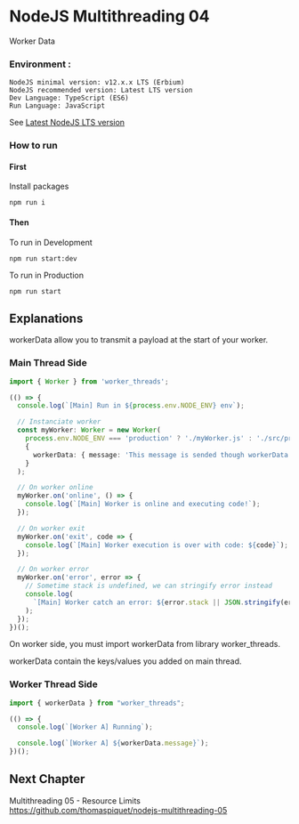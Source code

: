 # NodeJS Multithreading 04

Worker Data

### Environment :
```
NodeJS minimal version: v12.x.x LTS (Erbium)
NodeJS recommended version: Latest LTS version
Dev Language: TypeScript (ES6)
Run Language: JavaScript
```
See [Latest NodeJS LTS version](https://nodejs.org/)

### How to run

#### First

Install packages

```
npm run i
```

#### Then

To run in Development
```
npm run start:dev
```

To run in Production
```
npm run start
```

## Explanations

workerData allow you to transmit a payload at the start of your worker.

### Main Thread Side

```ts
import { Worker } from 'worker_threads';

(() => {
  console.log(`[Main] Run in ${process.env.NODE_ENV} env`);

  // Instanciate worker
  const myWorker: Worker = new Worker(
    process.env.NODE_ENV === 'production' ? './myWorker.js' : './src/proxy.js',
    {
      workerData: { message: 'This message is sended though workerData'},
    }
  );

  // On worker online
  myWorker.on('online', () => {
    console.log(`[Main] Worker is online and executing code!`);
  });

  // On worker exit
  myWorker.on('exit', code => {
    console.log(`[Main] Worker execution is over with code: ${code}`);
  });

  // On worker error
  myWorker.on('error', error => {
    // Sometime stack is undefined, we can stringify error instead
    console.log(
      `[Main] Worker catch an error: ${error.stack || JSON.stringify(error)}`,
    );
  });
})();
```

On worker side, you must import workerData from library worker_threads.

workerData contain the keys/values you added on main thread.

### Worker Thread Side

```ts
import { workerData } from "worker_threads";

(() => {
  console.log(`[Worker A] Running`);

  console.log(`[Worker A] ${workerData.message}`);
})();
```

## Next Chapter

Multithreading 05 - Resource Limits
https://github.com/thomaspiquet/nodejs-multithreading-05